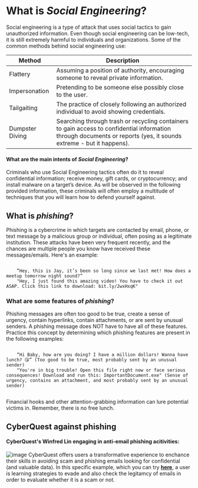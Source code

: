 # **What is *Social Engineering*?**
Social engineering is a type of attack that uses social tactics to gain unauthorized information. Even though social engineering can be low-tech, it is still extremely harmful to individuals and organizations. Some of the common methods behind social engineering use:

| Method | Description |
| ----------- | ----------- |
| Flattery |  Assuming a position of authority, encouraging someone to reveal private information. |
| Impersonation | Pretending to be someone else possibly close to the user. |
| Tailgaiting | The practice of closely following an authorized individual to avoid showing credentials. |
| Dumpster Diving | Searching through trash or recycling containers to gain access to confidential information through documents or reports (yes, it sounds extreme - but it happens). |


#### **What are the main intents of *Social Engineering*?**
Criminals who use Social Engineering tactics often do it to reveal confidential information; receive money, gift cards, or cryptocurrency; and install malware on a target’s device. As will be observed in the following provided information, these criminals will often employ a multitude of techniques that you will learn how to defend yourself against. 


## **What is *phishing*?**
Phishing is a cybercrime in which targets are contacted by email, phone, or text message by a malicious group or individual, often posing as a legitimate institution. These attacks have been very frequent recently, and the chances are multiple people you know have received these messages/emails. Here's an example: <br />

<Code language = "javascript">
    “Hey, this is Jay, it’s been so long since we last met! How does a meetup tomorrow night sound?”
    "Hey, I just found this amazing video! You have to check it out ASAP. Click this link to download: bit.ly/2wxHxqK"
</Code>

### **What are some features of *phishing*?**
Phishing messages are often too good to be true, create a sense of urgency, contain hyperlinks, contain attachments, or are sent by unusual senders. A phishing message does NOT have to have all of these features. Practice this concept by determining which phishing features are present in the following examples: 

<Code language = "javascript">
    “Hi Baby, how are you doing? I have a million dollars! Wanna have lunch? 😘” (Too good to be true, most probably sent by an unusual sender)
    "You're in big trouble! Open this file right now or face serious consequences! Download and run this: ImportantDocument.exe" (Sense of urgency, contains an attachment, and most probably sent by an unusual sender)

</Code>

Financial hooks and other attention-grabbing information can lure potential victims in. Remember, there is no free lunch.

## **CyberQuest against phishing**

#### CyberQuest's Winfred Lin engaging in anti-email phishing acitivities:
![image](/src/assets/cyberquest_1.png)
CyberQuest offers users a transformative experience to enchance their skills in avoiding scam and phishing emails looking for confidential (and valuable data). In this specific example, which you can try **[here](https://website-name.com)**, a user is learning strategies to evade and also check the legitamcy of emails in order to evaluate whether it is a scam or not.
